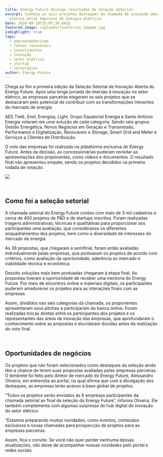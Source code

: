 ```yaml
---
title: Energy Future divulga resultados da Seleção Setorial
excerpt: Conheça os seis projetos destaques da chamada de inovação aberta
  eleitos pelas empresas de energia elétrica.
date: 2020-09-10T15:07:34.642Z
featured_image: /uploads/finalistas_imagem.jpg
isHighlight: true
tags:
  - empreendedorismo
  - fontes renováveis
  - investimentos
  - inovação
  - setor elétrico
  - startup
  - tecnologias
author: Energy Future
---
```

Chega ao fim a primeira edição da Seleção Setorial de Inovação Aberta do Energy Future. Após uma longa jornada de imersão à inovação no setor elétrico, as empresas parceiras elegeram os seis projetos que se destacaram pelo potencial de contribuir com as transformações iminentes do mercado de energia.

AES Tietê, Enel, Energisa, Light, Grupo Equatorial Energia e Santo Antônio Energia votaram em uma solução de cada categoria. Sendo seis grupos: Gestão Energética, Novos Negócios em Geração e Transmissão, Performance e Digitalização, Renováveis e Storage, Smart Grid and Meter e Serviços a Clientes de Distribuição.

O voto das empresas foi realizado na plataforma exclusiva do Energy Future. Antes da decisão, as concessionárias puderam revisitar as apresentações dos proponentes, como vídeos e documentos. O resultado final não apresentou empate, sendo os projetos decididos na primeira rodada de votação.

![](/uploads/finalistas.jpg)

<br>

## Como foi a seleção setorial

A chamada setorial do Energy Future contou com mais de 3 mil cadastros e cerca de 400 projetos de P&D e de startups inscritos. Foram realizadas triagens administrativas, técnicas e qualitativas para proporcionar aos participantes uma avaliação, que considerasse os diferentes enquadramentos dos projetos, bem como a diversidade de interesses do mercado de energia.

As 38 propostas, que chegaram à semifinal, foram então avaliadas individualmente pelas empresas, que pontuaram os projetos de acordo com critérios, como avaliação da oportunidade, aderência ao mercado e viabilidade técnica e econômica.

Dezoito soluções mais bem pontuadas chegaram à etapa final. As propostas tiveram a oportunidade de receber uma mentoria do Energy Future. Por meio de encontros online e materiais digitais, os participantes puderam amadurecer os projetos para as interações finais com as empresas.

Assim, divididos nas seis categorias da chamada, os proponentes apresentaram seus pitches e participaram da banca online. Foram realizadas trocas diretas entre os participantes dos projetos e os representantes das áreas de inovação das empresas, que aprofundaram o conhecimento sobre as propostas e elucidaram dúvidas antes da realização do voto final.

<br>

## Oportunidades de negócios

Os projetos que não foram selecionados como destaques da seleção ainda têm a chance de terem suas propostas avaliadas pelas empresas parceiras. O lembrete foi feito pelo diretor de mercado do Energy Future, Alessandro Oliveira, em entrevista ao portal, na qual afirma que com a divulgação dos destaques, as empresas terão acesso à base global de projetos.

“Todos os projetos serão enviados às 6 empresas participantes da chamada setorial ao final da seleção do Energy Future”, informa Oliveira. Ele também complementa com algumas surpresas do hub digital de inovação do setor elétrico.

“Estamos preparando muitas novidades, como eventos, conteúdos exclusivos e novas chamadas para prospecção de projetos para as empresas parceiras.

Assim, fica o convite. Se você não quer perder nenhuma dessas atualizações, não deixe de acompanhar nossas novidades pelo portal e redes sociais.
